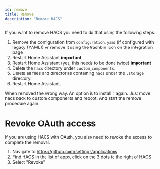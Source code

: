 ```yaml
---
id: remove
title: Remove
description: "Remove HACS"
---
```


If you want to remove HACS you need to do that using the following steps.

1. Remove the configuration from `configuration.yaml` (if configured with legacy (YAML)) or remove it using the trashbin icon on the integration page.
1. Restart Home Assistant **important**
1. Restart Home Assistant (yes, this needs to be done twice) **important**
1. Delete the `hacs` directory under `custom_components`.
1. Delete all files and directories containing `hacs` under the `.storage` directory.
1. Restart Home Assistant.

When removed the wrong way. An option is to install it again.
Just move hacs back to custom components and reboot. And start the remove procedure again.


# Revoke OAuth access

If you are using HACS with OAuth, you also need to revoke the access to complete the removal.

1) Navigate to https://github.com/settings/applications
2) Find HACS in the list of apps, click on the 3 dots to the right of HACS
3) Select "Revoke"